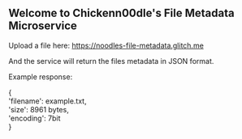 ## Welcome to Chickenn00dle's File Metadata Microservice

Upload a file here: 
https://noodles-file-metadata.glitch.me

And the service will return the files metadata in JSON format.

Example response:

{  
  'filename': example.txt,  
  'size': 8961 bytes,  
  'encoding': 7bit  
}
